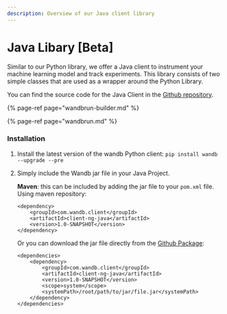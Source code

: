 ```yaml
---
description: Overview of our Java client library
---
```


# Java Libary \[Beta\]

Similar to our Python library, we offer a Java client to instrument your machine learning model and track experiments. This library consists of two simple classes that are used as a wrapper around the Python Library.

You can find the source code for the Java Client in the [Github repository](https://github.com/wandb/client-ng-java).

{% page-ref page="wandbrun-builder.md" %}

{% page-ref page="wandbrun.md" %}

### Installation

1. Install the latest version of the wandb Python client: `pip install wandb --upgrade --pre`
2. Simply include the Wandb jar file in your Java Project.

   **Maven**: this can be included by adding the jar file to your `pom.xml`  file.  
   Using maven repository:

   ```markup
   <dependency>
       <groupId>com.wandb.client</groupId>
       <artifactId>client-ng-java</artifactId>
       <version>1.0-SNAPSHOT</version>
   </dependency>
   ```

   Or you can download the jar file directly from the [Github Package](https://github.com/wandb/client-ng-java/packages/381057):

   ```markup
   <dependencies>
       <dependency>
           <groupId>com.wandb.client</groupId>
           <artifactId>client-ng-java</artifactId>
           <version>1.0-SNAPSHOT</version>
           <scope>system</scope>
           <systemPath>/root/path/to/jar/file.jar</systemPath>
       </dependency>
   </dependencies>
   ```

